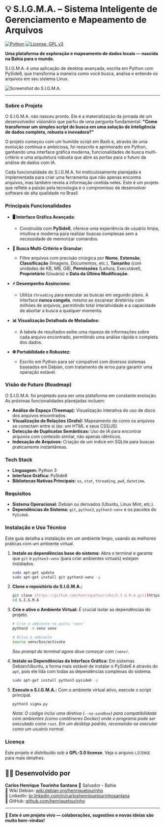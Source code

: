 # 💡 S.I.G.M.A. – Sistema Inteligente de Gerenciamento e Mapeamento de Arquivos

[![Python](https://img.shields.io/badge/Python-3.11+-blue.svg)](https://www.python.org/) [![License: GPL v3](https://img.shields.io/badge/License-GPLv3-blue.svg)](https://www.gnu.org/licenses/gpl-3.0)

**Uma plataforma de exploração e mapeamento de dados locais — nascida na Bahia para o mundo.**

S.I.G.M.A. é uma aplicação de desktop avançada, escrita em Python com PySide6, que transforma a maneira como você busca, analisa e entende os arquivos em seu sistema Linux.

![Screenshot do S.I.G.M.A.](https://github.com/henriquetourinho/S.I.G.M.A/blob/main/media/sigma.git?raw=true)

---

### Sobre o Projeto

O S.I.G.M.A. não nasceu pronto. Ele é a materialização da jornada de um desenvolvedor visionário que partiu de uma pergunta fundamental: **"Como transformar um simples script de busca em uma solução de inteligência de dados completa, robusta e inovadora?"**

O projeto começou com um humilde script em Bash e, através de uma evolução contínua e ambiciosa, foi reescrito e aprimorado em Python, ganhando uma interface gráfica moderna, funcionalidades de busca multi-critério e uma arquitetura robusta que abre as portas para o futuro da análise de dados com IA.

Cada funcionalidade do S.I.G.M.A. foi meticulosamente planejada e implementada para criar uma ferramenta que não apenas encontra arquivos, mas também revela a informação contida neles. Este é um projeto que reflete a paixão pela tecnologia e o compromisso de desenvolver software de alta qualidade no Brasil.

### Principais Funcionalidades

* **🖥️ Interface Gráfica Avançada:**
    * Construída com **PySide6**, oferece uma experiência de usuário limpa, intuitiva e moderna para realizar buscas complexas sem a necessidade de memorizar comandos.

* **🔎 Busca Multi-Critério e Granular:**
    * Filtre arquivos com precisão cirúrgica por **Nome**, **Extensão**, **Classificação** (Imagens, Documentos, etc.), **Tamanho** (com unidades de KB, MB, GB), **Permissões** (Leitura, Executável), **Proprietário** (Usuário) e **Data da Última Modificação**.

* **⚡ Desempenho Assíncrono:**
    * Utiliza `threading` para executar as buscas em segundo plano. A interface **nunca congela**, mesmo ao escanear diretórios com milhões de arquivos, permitindo total interatividade e a capacidade de abortar a busca a qualquer momento.

* **📊 Visualização Detalhada de Metadados:**
    * A tabela de resultados exibe uma riqueza de informações sobre cada arquivo encontrado, permitindo uma análise rápida e completa dos dados.

* **🌐 Portabilidade e Robustez:**
    * Escrito em Python para ser compatível com diversos sistemas baseados em Debian, com tratamento de erros para garantir uma operação estável.

### Visão de Futuro (Roadmap)

O S.I.G.M.A. foi projetado para ser uma plataforma em constante evolução. As próximas funcionalidades planejadas incluem:

* **Análise de Espaço (Treemap):** Visualização interativa do uso de disco dos arquivos encontrados.
* **Visualização de Relações (Grafo):** Mapeamento de como os arquivos se conectam entre si (ex: um HTML e seus CSS/JS).
* **Detecção de Duplicatas Semânticas:** Uso de IA para encontrar arquivos com conteúdo similar, não apenas idênticos.
* **Indexação de Arquivos:** Criação de um índice em SQLite para buscas praticamente instantâneas.

### Tech Stack

* **Linguagem:** Python 3
* **Interface Gráfica:** PySide6
* **Bibliotecas Nativas Principais:** `os`, `stat`, `threading`, `pwd`, `datetime`.

### Requisitos

* **Sistema Operacional:** Debian ou derivados (Ubuntu, Linux Mint, etc.).
* **Dependências de Sistema:** `git`, `python3`, `python3-venv` e os pacotes do `PySide6`.

### Instalação e Uso Técnico

Este guia detalha a instalação em um ambiente limpo, usando as melhores práticas com um ambiente virtual.

1.  **Instale as dependências base do sistema:**
    Abra o terminal e garanta que `git` e `python3-venv` (para criar ambientes virtuais) estejam instalados.
    ```bash
    sudo apt-get update
    sudo apt-get install git python3-venv -y
    ```

2.  **Clone o repositório do S.I.G.M.A.:**
    ```bash
    git clone [https://github.com/henriquetourinho/S.I.G.M.A.git](https://github.com/henriquetourinho/S.I.G.M.A.git)
    cd S.I.G.M.A
    ```

3.  **Crie e ative o Ambiente Virtual:**
    É crucial isolar as dependências do projeto.
    ```bash
    # Crie o ambiente na pasta 'venv'
    python3 -m venv venv

    # Ative o ambiente
    source venv/bin/activate
    ```
    *Seu prompt do terminal agora deve começar com `(venv)`.*

4.  **Instale as Dependências da Interface Gráfica:**
    Em sistemas Debian/Ubuntu, a forma mais estável de instalar o PySide6 é através do `apt`, pois ele lida com todas as dependências complexas do sistema.
    ```bash
    sudo apt-get install python3-pyside6 -y
    ```

5.  **Execute o S.I.G.M.A.:**
    Com o ambiente virtual ativo, execute o script principal.
    ```bash
    python3 sigma.py
    ```
    *Nota: O código inclui uma diretiva (`--no-sandbox`) para compatibilidade com ambientes (como contêineres Docker) onde o programa pode ser executado como `root`. Em um desktop padrão, recomenda-se executar como um usuário normal.*

### Licença

Este projeto é distribuído sob a **GPL-3.0 license**. Veja o arquivo `LICENSE` para mais detalhes.

## 🙋‍♂️ Desenvolvido por

**Carlos Henrique Tourinho Santana** 📍 Salvador - Bahia  
🔗 Wiki Debian: [wiki.debian.org/henriquetourinho](https://wiki.debian.org/henriquetourinho)  
🔗 LinkedIn: [br.linkedin.com/in/carloshenriquetourinhosantana](https://br.linkedin.com/in/carloshenriquetourinhosantana)  
🔗 GitHub: [github.com/henriquetourinho](https://github.com/henriquetourinho)

---

📢 **Este é um projeto vivo — colaborações, sugestões e novas ideias são muito bem-vindas!**